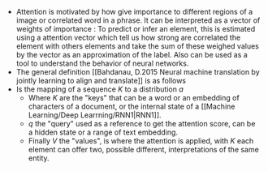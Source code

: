   * Attention is motivated by how give importance to different regions of a image or correlated word in a phrase. It can be interpreted as a vector of weights of importance : To predict or infer an element, this is estimated using a attention vector which tell us how strong are correlated the element with others elements and take the sum of these weighed values by the vector as an approximation of the label. Also can be used as a tool to understand the behavior of neural networks.
  * The general definition [[Bahdanau, D.2015 Neural machine translation by jointly learning to align and translate]] is as follows
  * Is the mapping of a sequence $K$ to a distribution $a$ 
	  * Where $K$ are the "keys" that can be a word or an embedding of characters of a document, or the internal state of a [[Machine Learning/Deep Learrning/RNN1|RNN1]]. 
	  * $q$ the "query" used as a reference to get the attention score, can be a hidden state or a range of text embedding. 
	  * Finally $V$ the "values", is where the attention is applied, with $K$ each element can offer two, possible different, interpretations of the same entity.